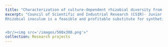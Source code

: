 ```yaml
---
title: "Characterization of culture‑dependent rhizobial diversity from chickpea nodules interior"
excerpt: "Council of Scientific and Industrial Research (CSIR)‑ Junior Research Fellow (JRF), Guide: Dr. Senjuti Sinharoy|Root Nodule Symbiosis Lab, National Institute of Plant Genome Research (NIPGR), New Delhi 
Rhizobial inoculum is a feasible and profitable substitute for synthetic nitrogen fertilizer, which is a costly option. The use of rhizobial inoculants has been effective in enhancing crop productivity in developed countries since the late 1800s. However, the lack of a prompt and reproducible protocol to evaluate the competitiveness and efficiency of inoculants under natural field conditions has resulted in a heterogeneous output. Recent developments in synthetic biology and NGS techniques have facilitated the creation of tools to adapt any legume-rhizobial symbiosis for the assessment of nitrogen-fixation efficiency and competitiveness of improved rhizobial inoculum. Additionally, we utilize adaptive laboratory evolution to produce molecular evolution in microbial populations through repeated isolation and reinoculation of rhizobacteria to the same host in specified conditions. Consequently, a rhizobial population with elevated competitiveness and nitrogen fixation efficiency can be selected.


<br/><img src='/images/500x300.png'>" 
collection: Research projects
---
```

